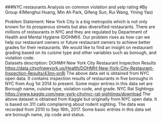 ###NYC restaurants Analysis on common violation and yelp rating
#By Group 4(Menghui Huang, Min Ah Park, Qifeng Sun, Rui Wang, Yining Yao)

Problem Statement:
New York City is a big metropolis which is not only known for its prosperous streets but also diversified restaurants.  There are millions of restaurants in NYC and they are regulated by Department of Health and Mental Hygiene (DOHMH). Our problem rises as how can we help our restaurant owners or future restaurant owners to achieve better grades for their restaurants. We would like to find an insight on restaurant grading based on its cuisine type and other variables such as borough, and violation code.  
Datasets description:
DOHMH New York City Restaurant Inspection Results 
https://data.cityofnewyork.us/Health/DOHMH-New-York-City-Restaurant-Inspection-Results/43nn-pn8j 
The above data set is obtained from NYC open data. It contains inspection results of restaurants in five boroughs in NYC from Aug 1st 2014 to present. Some major entries in this data set are Borough name, cuisine type, violation code, and grade.
NYC Rat Sightings 
https://www.kaggle.com/new-york-city/nyc-rat-sightings/download 
 The above dataset is obtained from Kaggle but originally from NYC open data. It is based on 311 calls complaining about rodent sighting. The data was recorded from 2010 to Sep 16th, 2017. Some basic entries in this data set are borough name, zip code and status.


